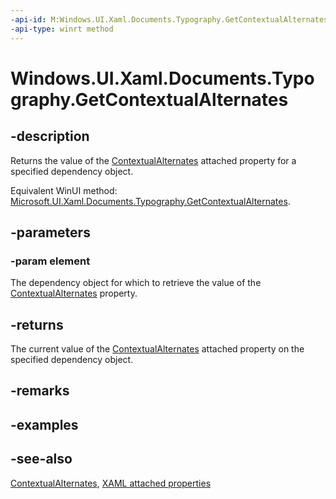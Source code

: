 ```yaml
---
-api-id: M:Windows.UI.Xaml.Documents.Typography.GetContextualAlternates(Windows.UI.Xaml.DependencyObject)
-api-type: winrt method
---
```


<!-- Method syntax
public bool GetContextualAlternates(Windows.UI.Xaml.DependencyObject element)
-->

# Windows.UI.Xaml.Documents.Typography.GetContextualAlternates

## -description
Returns the value of the [ContextualAlternates](typography_contextualalternates.md) attached property for a specified dependency object.

Equivalent WinUI method: [Microsoft.UI.Xaml.Documents.Typography.GetContextualAlternates](/windows/winui/api/microsoft.ui.xaml.documents.typography.getcontextualalternates).

## -parameters
### -param element
The dependency object for which to retrieve the value of the [ContextualAlternates](typography_contextualalternates.md) property.

## -returns
The current value of the [ContextualAlternates](typography_contextualalternates.md) attached property on the specified dependency object.

## -remarks

## -examples

## -see-also

[ContextualAlternates](typography_contextualalternates.md), [XAML attached properties](/windows/uwp/xaml-platform/attached-properties-overview)

